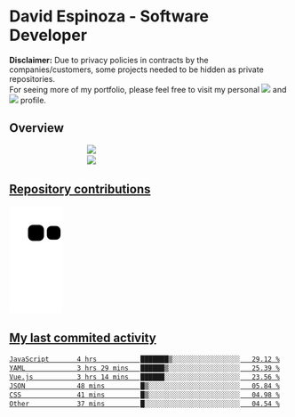 # David Espinoza - Software Developer
<div id="links">
  <p>
    <strong>Disclaimer:</strong> Due to privacy policies in contracts by the companies/customers, some projects needed to be hidden as private repositories. <br />
For seeing more of my portfolio, please feel free to visit my personal <a href="https://davidespinoza.dev" target="_blank"><img src="https://img.shields.io/badge/website-000000?style=for-the-badge&logo=About.me&logoColor=white" target="_blank"></a> and <a href="https://www.linkedin.com/in/despinozap" target="_blank"><img src="https://img.shields.io/badge/LinkedIn-0077B5?style=for-the-badge&logo=linkedin&logoColor=white" target="_blank"></a> profile.
  </p>
</div>

## Overview

<div id="stats">
  <a href="https://github.com/despinozap">
  <img height="180em" style="margin: 0em 10em;" src="https://github-readme-stats.vercel.app/api?username=despinozap&show_icons=true&include_all_commits=true&count_private=true&theme=default"/>
  <img height="180em" style="margin: 0em 10em;" src="https://github-readme-stats.vercel.app/api/top-langs/?username=despinozap&layout=compact&langs_count=7&theme=default"/>
</div>
 
## Repository contributions
<div id="snake"> 

  ![Snake animation](https://github.com/despinozap/despinozap/blob/output/github-contribution-grid-snake.svg)
</div>

## My last commited activity
<!--START_SECTION:waka-->

```text
JavaScript       4 hrs           ███████▒░░░░░░░░░░░░░░░░░   29.12 %
YAML             3 hrs 29 mins   ██████▒░░░░░░░░░░░░░░░░░░   25.39 %
Vue.js           3 hrs 14 mins   ██████░░░░░░░░░░░░░░░░░░░   23.56 %
JSON             48 mins         █▒░░░░░░░░░░░░░░░░░░░░░░░   05.84 %
CSS              41 mins         █▒░░░░░░░░░░░░░░░░░░░░░░░   04.98 %
Other            37 mins         █░░░░░░░░░░░░░░░░░░░░░░░░   04.54 %
```

<!--END_SECTION:waka-->
